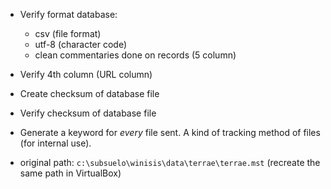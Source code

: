 * Verify format database:
     - csv (file format)
     - utf-8 (character code)
     - clean commentaries done on records (5 column)
* Verify 4th column (URL column)
* Create checksum of database file
* Verify checksum of database file
* Generate a keyword for _every_ file sent. A kind of tracking method of files (for internal use).

* original path: `c:\subsuelo\winisis\data\terrae\terrae.mst` (recreate the same path in VirtualBox)